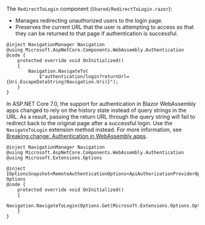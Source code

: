 The `RedirectToLogin` component (`Shared/RedirectToLogin.razor`):

* Manages redirecting unauthorized users to the login page.
* Preserves the current URL that the user is attempting to access so that they can be returned to that page if authentication is successful.

```razor
@inject NavigationManager Navigation
@using Microsoft.AspNetCore.Components.WebAssembly.Authentication
@code {
    protected override void OnInitialized()
    {
        Navigation.NavigateTo(
            $"authentication/login?returnUrl={Uri.EscapeDataString(Navigation.Uri)}");
    }
}
```

In ASP.NET Core 7.0, the support for authentication in Blazor WebAssembly apps changed to rely on the history state instead of query strings in the URL. As a result, passing the return URL through the query string will fail to redirect back to the original page after a successful login. Use the `NavigateToLogin` extension method instead. For more information, see [Breaking change: Authentication in WebAssembly apps](/dotnet/core/compatibility/aspnet-core/7.0/wasm-app-authentication).

```razor
@inject NavigationManager Navigation
@using Microsoft.AspNetCore.Components.WebAssembly.Authentication
@using Microsoft.Extensions.Options

@inject IOptionsSnapshot<RemoteAuthenticationOptions<ApiAuthorizationProviderOptions>> Options
@code {
    protected override void OnInitialized()
    {
        Navigation.NavigateToLogin(Options.Get(Microsoft.Extensions.Options.Options.DefaultName).AuthenticationPaths.LogInPath);
    }
}
```
